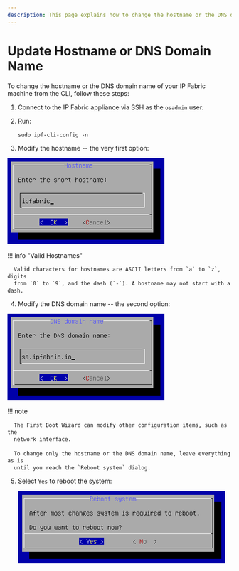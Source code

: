 ```yaml
---
description: This page explains how to change the hostname or the DNS domain name using the First Boot Wizard.
---
```


# Update Hostname or DNS Domain Name

To change the hostname or the DNS domain name of your IP Fabric machine from the
CLI, follow these steps:

1. Connect to the IP Fabric appliance via SSH as the `osadmin` user.

2. Run:

   ```shell
   sudo ipf-cli-config -n
   ```

3. Modify the hostname -- the very first option:

  ![Enter the short hostname](change_hostname2.png)

  !!! info "Valid Hostnames"

      Valid characters for hostnames are ASCII letters from `a` to `z`, digits
      from `0` to `9`, and the dash (`-`). A hostname may not start with a dash.

4. Modify the DNS domain name -- the second option:

  ![Enter the DNS domain name](change_dns_domain_name.png)

  !!! note

      The First Boot Wizard can modify other configuration items, such as the
      network interface.

      To change only the hostname or the DNS domain name, leave everything as is
      until you reach the `Reboot system` dialog.

5. Select `Yes` to reboot the system:

   ![Reboot system](reboot.png)

